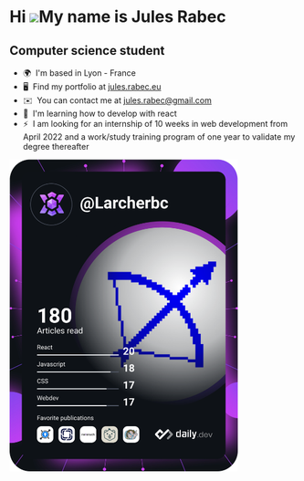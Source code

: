 Hi ![](https://user-images.githubusercontent.com/18350557/176309783-0785949b-9127-417c-8b55-ab5a4333674e.gif)My name is Jules Rabec
===================================================================================================================================

Computer science student
------------------------

*   🌍  I'm based in Lyon - France
*   🖥️  Find my portfolio at [jules.rabec.eu](http://jules.rabec.eu)
*   ✉️  You can contact me at [jules.rabec@gmail.com](mailto:jules.rabec@gmail.com)
*   🧠  I'm learning how to develop with react
*   ⚡  I am looking for an internship of 10 weeks in web development from April 2022 and a work/study training program of one year to validate my degree thereafter

<a href="https://app.daily.dev/Larcherbc"><img src="https://github.com/Larcherbc/Larcherbc/blob/main/devcard.svg" width="400" alt="Jules Rabec's Dev Card"/></a>
<!---
Larcherbc/Larcherbc is a ✨ special ✨ repository because its `README.md` (this file) appears on your GitHub profile.
You can click the Preview link to take a look at your changes.
--->
